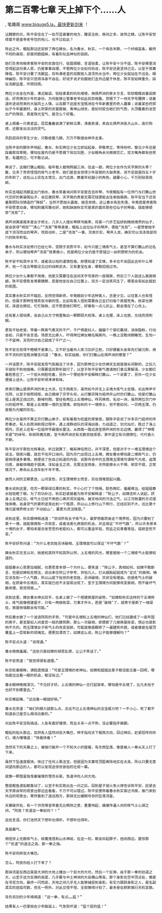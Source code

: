 # 第二百零七章 天上掉下个……人
, 笔趣阁 www.biquge5.la，最快更新剑来 ！

    沾魏檗的光，陈平安住在了一处尽显豪奢的地方，雕梁玉栋，房间之多，装饰之精，让陈平安觉得莫不是皇帝老爷住的地儿，也不过如此？

    除此之外，鲲船那边还安排了两位婢女，名为春水、秋实，一个体态丰腴，一个纤细苗条，截然不同的身段，却是同胞姐妹，有着形似且神似的容颜。

    她们负责伺候贵客陈平安的衣食住行，低眉顺眼，言语轻柔，让陈平安十分不适，陈平安哪里消受得起这份美人恩，仍是事事自理，不管两位少女如何劝说，陈平安还是坚持己见，以至于夜幕降临，陈平安讨要了洗脚盆，将布满老茧的双脚放入滚烫热水当中，两位少女就站在不远处，眼神幽怨，陈平安只觉得浑身不自在，好说歹说才劝服她们去外边屋子休息，陈平安如释重负，踩在洗脚盆里，环顾四周。

    两位少女坐在外屋，凑近脑袋，轻轻柔柔的叽叽喳喳，用俱芦洲的家乡方言，软软糯糯说着闺房话，好奇猜测少年的身份，为何能够让管事老爷如此刮目相看，赏赐下了一块天字号腰牌；说着道听途说而来的大骊风土人情，以及脚下这座东宝瓶洲在今年新春里的奇人趣事；说着某些府邸仙子今年露面时，身上所穿的衣裳霞帔、青神山绿衣，是如何契合她们的气质，头顶戴着的龙宫出产的珠钗，真是珠光宝气，是怎么个好看。

    桌上搁着一只青瓷盆，层层叠叠装满了新鲜瓜果，清香弥漫，来自北俱芦洲各大山头，高价购得，还散发出淡淡的灵气。

    风韵迥异的孪生少女，只敢偷瞥几眼，万万不敢擅自伸手去拿。

    当陈平安的脚步声响起，春水、秋实两位少女立即站起身，恭敬肃立，等待吩咐，瞥见少年还是踩着那双草鞋，哪怕在屋内仍是不愿摘下背后剑匣，少女眼角余光微微交汇，双方嘴角都有些笑意，有趣而已，可不敢讥讽。

    再说了，这艘打醮山鲲船，每年载人载物跨越三洲，往返一趟，两位少女作为天字房的头等丫鬟，见多了奇奇怪怪的练气士老爷，她们甚至会觉得少年容貌的大骊贵客，说不定就是四五十岁的年龄了，这在山上实在太常见，出门远游，瞧着年纪越小的角色，越要小心，千万别轻易挑衅。

    秋实去端起洗脚盆出门倒水，春水笑着询问陈平安是否去听琴，今夜鲲船有一位师门与打醮山世代交好的黄粱阁仙子，会应邀抚琴，天字房的贵客无需花钱便能去往单独厢房。陈平安当下还背着那把阮邛铸造的“降妖”，当然不愿抛头露面，婉言拒绝。这让春水有些失落，毕竟若是贵客陈平安愿意动身，哪怕附庸风雅也好，她和妹妹秋实可是真的喜欢那些位仙子的琴曲，就能够顺势“洗耳”了。

    俱芦洲黄粱阁多是女子修士，几乎人人擅长琴棋书画茶，将某一门手艺钻研到精绝境界的仙子，就会获得“明目”“清心”“洗耳”等等美誉，鲲船上这位仙子的琴声，便能“洗耳”，一是赞誉她手底下流泻而出的琴声，悦耳动听，二是“洗耳”一事，货真价实，琴声入耳，确实可以洗涤耳部窍穴的陈年积垢。

    春水与秋实涉足修行已经七年，受限于资质平平，如今只是二境练气士，甚至不算打醮山的记名弟子，所以哪怕琴声“洗耳”效果微小，但是两位少女仍是不愿错过一丝积攒修为的机会。

    陈平安不知其中关节，或者说以他的谨慎性格，即便知道了实情，多半也不会因此去听什么琴声，他一个连古琴都没见过的纯粹武夫，又有重宝在身，哪敢招摇过市。

    两位少女什么事都不用做，但是又需要住在这间天字号房的一座厢房，然后三个人就这么面面相觑，陈平安便愈发羡慕魏檗，若是他坐在自己位置上，双方一定谈笑风生了，哪里会有如此尴尬的氛围。

    其实春水秋实并不尴尬，反而觉得新奇，毕竟眼前少年这种客人，还是少见，以往客人也有怪的，但属于那种性情乖张冷僻的怪，比如有客人怪到需要自己去打扫每个房屋死角，栋梁也擦拭，床底也擦拭，忙忙碌碌，还不愿意她们帮忙，好像有一点儿灰尘，都会落在了心坎上。

    还有客人很怕黑，会自己从方寸物里掏出一颗颗硕大皎珠，桌上也摆，床上也放，光线亮得刺眼。

    更有干枯老叟，带着一群臭气熏天的干尸，干尸俱是妇人，偏偏个个穿红戴绿，涂抹脂粉，行动自如，只是不会言语。场景无比瘆人，吓得两位婢女睡在厢房内，一晚上没敢闭眼睡觉，生怕一个不留神，天亮时分自己就成了干尸之一。

    陈平安总觉得干瞪眼不是事儿，又不好当着外人练习剑炉立桩，只好硬着头皮率先打破沉默，用并不流利的宝瓶洲雅言问道：“春水、秋实姑娘，你们打醮山在俱芦洲的哪里？”

    一开话匣子，陈平安就发现气氛融洽了许多，因为那两位少女仿佛天生就是擅长闲聊的，之后几乎就轮不到他插嘴，只需要竖耳聆听就行了，以至于陈平安客气邀请她们拿瓜果解渴，少女都红着脸答应了，一个低头侧脸吃着，另外一个便给陈平安解释打醮山，一个说累了，另外一位少女便接上话头，让陈平安听得津津有味。

    原来打醮山是俱芦洲的本土大派，位于西南方，虽然如今并无上五境大练气士坐镇，长达两甲子光阴，以至于按照规矩，自己摘掉了宗字头衔，从打醮宗降为祖师开山时的打醮山，但是打醮山祖上是真正阔过的，巅峰时期，曾经有两位上五境神仙，呼风唤雨，名动一洲，虽然两位宗门中兴的祖师爷，都是上五境第一境的玉璞境，即俗称的十一境修士，但不管如何，一宗两玉璞，仍是极为光耀的存在。

    两位少女虽然不算正宗打醮山弟子，却有着极为旺盛的荣誉感，跟陈平安说了许多宗门祖师的传奇事迹，有人在跨洲航程过程中，遇上成群结队的深海凶兽，力战退之，剑光灿烂，胜过了海上明月。历史上还有一位祖师爷最擅长雷法，从西南一路远游至俱芦洲的东北边境，赢得了“神霄天君”的绰号，斩妖除魔无数，至今俱芦洲还有无数百姓感恩，家中竖立有功德牌位，代代香火不断。

    陈平安对于那些光辉事迹，听过就算了，略有神往而已，并不深思，但是对于十一境玉璞境这个说法，很感兴趣，就忍不住开口询问。因为宗门出现过上五境，婢女春水哪怕是二境练气士，仍是晓得诸多事情，她便说了些自己知道的内容，说那传说中的玉璞境玉璞境可谓练气大成，返璞归真，身躯体魄趋于圆满，浑如金玉之资，无需法宝傍身，天然能够水火不惧、邪祟不侵，正常情况下，寿命从五百年到千年不等。

    故而人间的王朝更迭，山河变色，对玉璞境修士而言，实在很难提起兴趣。

    春水说到这里，吃完一颗翠绿瓜果的秋实，不小心打了个饱嗝，脸色微红，羞赧难当，给姐姐春水轻轻瞪了眼，为了将功补过，秋实赶紧接着为陈平安解释道：“陈公子，奴婢还听人说起，跻身上五境之后，练气士已经不用担心离开洞天福地，被天地间的污浊之气，以江河倒灌的方式侵蚀体魄，自身灵气的累积逐渐达到一个瓶颈，所以山上修行山下修行，已经区别不大，远比第十境元婴境界修士的‘不动如山’，要更为灵活随意。”

    说到这里，秋实眼神痴迷道：“世间所有女子练气士，最梦想着跻身这个境界啦，因为只要到了第十一境，就能够拥有一次改变，或者说美化原貌的机会，并且保证‘不坏气数’，所以许多原本十境的女子，哪怕本是白发苍苍的老妪妇人，都可以重返年轻，而且之后青春常驻，容颜至死不变。”

    陈平安好奇问道：“为什么老百姓忌讳破相，玉璞境就可以保证‘不坏气数’？”

    婢女秋实无言以对，她是知其然不知其所以然，上五境的风光，哪里是她一个二境练气士能够知道的。

    姐姐春水心思更加细腻，也更愿意多想一个为什么，便笑道：“陈公子，真相如何，奴婢不敢断言，但是奴婢有些想法，说出来仅供公子参考，世俗凡人，打从娘胎起就成为‘定式’的面相，确实涉及到一个人气数，所以山底下俗世的老百姓，忌讳破相，并非没有理由。但是练气士的破相，在跻身中五境后，其实就已经不太容易出现了。至于玉璞境为何能够改变面相，而不破坏气数命理，我觉得是……”

    说到这里，婢女春水伸出双手，在桌上做了一个搭建房屋的姿势，“奴婢和秋实这样的下五境修士，练气就像搭建屋子，只有一两根栋梁，万事才开头，若是‘破相’了，就等于是断了一根梁柱，房屋倒塌都会有可能。”

    然后春水做了一个波浪阵阵的手势，“可是中五境和上五境的神仙们，他们已经建成了一座牢固的房子，甚至是如人间皇宫一般的建筑群，那么一次破相，即便断了几根房屋栋梁，想必也是影响不大的。而玉璞境女子练气士的改变容颜，可能就像是翻修了一遍建筑外貌，或者像是在屋顶覆盖上一层崭新的琉璃瓦，便更加漂亮了。奴婢这么说，陈公子能够理解吗？”

    陈平安点头道：“说得通。”

    春水微微羞赧，“这些只是奴婢的胡思乱想，让公子笑话了。”

    陈平安笑道：“我觉得很有道理。”

    秋实眨着眼眸，满脸遗憾道：“可是玉璞境的老神仙，奴婢和姐姐这辈子都没能见着一回呢，哪怕是远远看一眼的机会，都没有过。”

    春水眼神微微深沉，“不见好才好。上五境的神仙一旦打起架来，哪怕是中五境了，比凡夫俗子也好不到哪里去。”

    秋实嘟起嘴，“远远看一眼就好嘛。”

    春水无奈道：“咱们的眼力就那么点，总远不过上五境神仙的法宝威力吧？一不小心，死了都不知道自己是怎么烟消云散的。”

    对此陈平安没有插话，人各有喜好憧憬，而且关系一点不熟，没必要指手画脚。

    鲲船的船头那边，突然有人猛然间张大嘴巴，伸手指向天下极西方向，回过神后，赶紧招呼同伴们，竭力嚷嚷道：“快看快看！”

    浩然天下的天幕之上，被强行破开一个不知大小的窟窿，有东西坠落，像是被人一拳从天上打了下来。

    虽然下坠速度极快，快过了任何上乘法宝，但是因为天幕穹顶距离陆地实在太高，所以只要无意间望向那边的人，都可以发现这惊世骇俗的壮观一幕。

    就像一颗彗星拖曳着璀璨的雪亮长尾，急速冲向人间大地。

    整座鲲鱼渡船都轰动了，以至于秋实跑出去一问之后，回到屋子就火急火燎告诉陈平安，赶紧去天字房自带的观景台那边去看看，千万不可以错过。陈平安便带着春水秋实穿过书房，推门来到外边的观景台，果然看到了遥远西方，那抹无比耀眼夺目的坠落流星。

    天幕破开处，有一个洪亮嗓音带着无比畅快之意，重重响起，缓缓传遍人间的练气士心湖之间，“阿良？贫道这一拳如何？！”

    这些言语，你们浩然天下想听也得听，不想听也得听。

    真是霸气。

    相信世上无数练气士、妖魔鬼怪和山水神祇，在这一刻，都会仰起脖子，扭向西边，震惊那个“贫道”的道法之高、那一拳之强。

    陈平安同样张大嘴巴。

    怎么，阿良你给人打下来了？

    那抹流星在西边某座大洲的大地上撞出一个巨大的大坑，然后一个反弹，由于那一拳的劲道之大，以至于这次反弹的高度，几乎要与中土神洲的大岳穗山等高，那个身影在空中顶点处，像是在寻觅方向，最终一闪而逝，天地之间几乎无人能够捕捉到身影。有实力跟踪身影之人，是名副其实的屈指可数，但无一例外，对此见怪不怪，全部懒得计较了，最多是在默默推衍天机变数。

    背负双剑的少年喃喃道：“这一拳，有点……猛？”

    结果有人一巴掌拍在少年脑袋上，气急败坏道：“猛个屁的猛！”